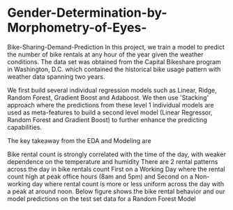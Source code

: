 # Gender-Determination-by-Morphometry-of-Eyes-
Bike-Sharing-Demand-Prediction In this project, we train a model to predict the number of bike rentals at any hour of the year given the weather conditions. The data set was obtained from the Capital Bikeshare program in Washington, D.C. which contained the historical bike usage pattern with weather data spanning two years.

We first build several individual regression models such as Linear, Ridge, Random Forest, Gradient Boost and Adaboost. We then use 'Stacking' approach where the predictions from these level 1 individual models are used as meta-features to build a second level model (Linear Regressor, Random Forest and Gradient Boost) to further enhance the predicting capabilities.

The key takeaway from the EDA and Modeling are

Bike rental count is strongly correlated with the time of the day, with weaker dependence on the temperature and humidity There are 2 rental patterns across the day in bike rentals count First on a Working Day where the rental count high at peak office hours (8am and 5pm) and Second on a Non-working day where rental count is more or less uniform across the day with a peak at around noon. Below figure shows the bike rental behavior and our model predictions on the test set data for a Random Forest Model
